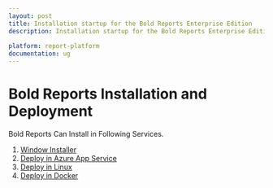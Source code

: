 ```yaml
---
layout: post
title: Installation startup for the Bold Reports Enterprise Edition
description: Installation startup for the Bold Reports Enterprise Edition . Installation startup for the Bold Reports Enterprise Edition . Installation startup for the Bold Reports Enterprise Edition
 
platform: report-platform
documentation: ug
---
```


# Bold Reports  Installation and Deployment

Bold Reports Can Install in Following Services.

1. [Window Installer](./windows-installer/)
2. [Deploy in Azure App Service](./azure-app-service/)
3. [Deploy in Linux](./deploy-in-linux/)
4. [Deploy in Docker](./deploy-in-docker/)
